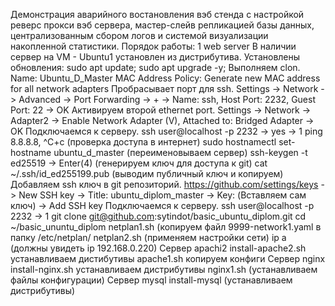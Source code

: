 Демонстрация аварийного востановления вэб стенда с настройкой реверс прокси вэб сервера,  мастер-слейв репликацией базы данных, централизованным сбором логов и системой визуализации накопленной статистики.
Порядок работы:
1 web server
В наличии сервер на VM - Ubuntu1 установлен из дистрибутива. Установлены обновления:
sudo apt update; sudo apt upgrade -y;
Выполняем clon.  
	Name: Ubuntu_D_Master
	MAC Address Policy: Generate new MAC address for all network adapters
Пробрасывает порт для ssh.
	Settings -> Network -> Advanced -> Port Forwarding -> + -> Name: ssh, Host Port: 2232, Guest Port: 22 -> OK
Активируем второй ethernet port.
	Settings -> Network -> Adapter2 -> Enable Network Adapter (V), Attached to: Bridged Adapter -> OK
Подключаемся к серверу.
	ssh user@localhost -p 2232 -> yes -> 1
	ping 8.8.8.8, ^C+c (проверка доступа в интернет)
	sudo hostnamectl set-hostname ubuntu_d_master (переименовываем сервер)
	ssh-keygen -t ed25519 -> Enter(4) (генерируем ключ для доступа к git)
	cat ~/.ssh/id_ed255199.pub (выводим публичный ключ и копируем)
Добавляем ssh ключ в git репозиторий.
	https://github.com/settings/keys -> New SSH key -> Title: ubuntu_diplom_master -> Key: (Вставляем сам ключ) -> Add SSH key
Подключаемся к серверу.
	ssh user@localhost -p 2232  -> 1
	git clone git@github.com:sytindot/basic_ubuntu_diplom.git
	cd ~/basic_ununtu_diplom
	netplan1.sh (копируем файл 9999-network1.yaml в папку /etc/netplan/
	netplan2.sh (применяем настройки сети)
	ip a (должны увидеть ip 192.168.0.220)
Сервер apachi2
	install-apache2.sh устанавливаем дистибутивы
	apache1.sh копируем конфиги
Сервер nginx
	install-nginx.sh устанавливаем дистрибутивы
	nginx1.sh (устанавливаем файлы конфигурации)
Сервер mysql
	install-mysql (устанавливаем дистрибутивы)
